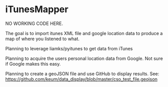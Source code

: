 iTunesMapper
========

NO WORKING CODE HERE.

The goal is to import itunes XML file and google location data to produce a map of where you listened to what.

Planning to leverage liamks/pyitunes to get data from iTunes

Planning to acquire the users personal location data from Google. Not sure if Google makes this easy.

Planning to create a geoJSON file and use GitHub to display results. See: https://github.com/keum/data_display/blob/master/cso_test_file.geojson 

